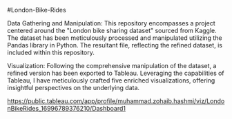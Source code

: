 #London-Bike-Rides

Data Gathering and Manipulation:
This repository encompasses a project centered around the "London bike sharing dataset" sourced from Kaggle. The dataset has been meticulously processed and manipulated utilizing the Pandas library in Python. The resultant file, reflecting the refined dataset, is included within this repository.

Visualization:
Following the comprehensive manipulation of the dataset, a refined version has been exported to Tableau. Leveraging the capabilities of Tableau, I have meticulously crafted five enriched visualizations, offering insightful perspectives on the underlying data.

https://public.tableau.com/app/profile/muhammad.zohaib.hashmi/viz/LondonBikeRides_16996789376210/Dashboard1
